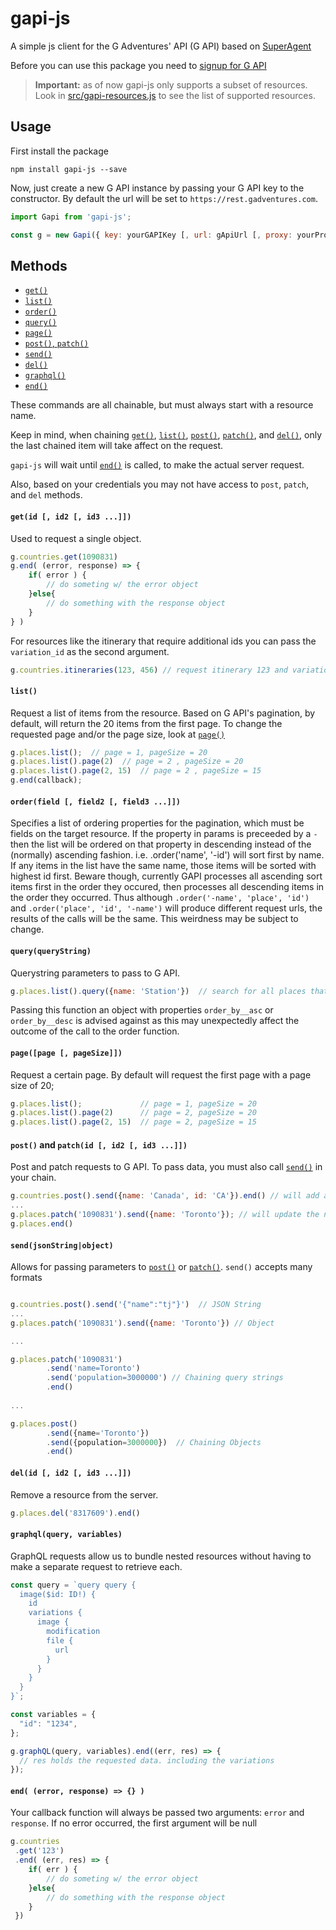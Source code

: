 gapi-js
===========
A simple js client for the G Adventures' API (G API) based on [SuperAgent](https://github.com/visionmedia/superagent)

Before you can use this package you need to [signup for G API](https://developers.gadventures.com/docs/index.html)

> **Important:** as of now gapi-js only supports a subset of resources. Look in [src/gapi-resources.js](https://github.com/gadventures/gapi-js/blob/master/src/gapi-resources.js) to see the list of supported resources.

Usage
-----
First install the package

```
npm install gapi-js --save
```

Now, just create a new G API instance by passing your G API key to the constructor. By default the url will be set to `https://rest.gadventures.com`.

```javascript
import Gapi from 'gapi-js';

const g = new Gapi({ key: yourGAPIKey [, url: gApiUrl [, proxy: yourProxy]] });
```
Methods
-------

* [`get()`](#getid--id2--id3-)
* [`list()`](#list)
* [`order()`](#orderfield--field2--field3-)
* [`query()`](#queryquerystring)
* [`page()`](#pagepage--pagesize)
* [`post()`, `patch()`](#post-and-patchid--id2--id3-)
* [`send()`](#sendjsonstringobject)
* [`del()`](#delid--id2--id3-)
* [`graphql()`](#graphqlquery-variables)
* [`end()`](#end-error-response---)

These commands are all chainable, but must always start with a resource name.

Keep in mind, when chaining [`get()`](#getresourceid), [`list()`](#list), [`post()`](#post-and-patchresourceid), [`patch()`](#post-and-patchresourceid), and [`del()`](#delresourceid), only the last chained item will take affect on the request.
  
`gapi-js` will wait until [`end()`](#end-error-response---) is called, to make the actual server request.

Also, based on your credentials you may not have access to `post`, `patch`, and `del` methods.

#### `get(id [, id2 [, id3 ...]])`

Used to request a single object.

```javascript
g.countries.get(1090831)
g.end( (error, response) => {
    if( error ) {
        // do someting w/ the error object
    }else{
        // do something with the response object
    }
} )
```

For resources like the itinerary that require additional ids you can pass the `variation_id` as the second argument.

```javascript
g.countries.itineraries(123, 456) // request itinerary 123 and variation 456
```

#### `list()`

Request a list of items from the resource. Based on G API's pagination, by default, will return the 20 items from the first page. To change the requested page and/or the page size, look at [`page()`](#pagepage--pagesize) 

```javascript
g.places.list();  // page = 1, pageSize = 20
g.places.list().page(2)  // page = 2 , pageSize = 20
g.places.list().page(2, 15)  // page = 2 , pageSize = 15
g.end(callback);
```

#### `order(field [, field2 [, field3 ...]])`

Specifies a list of ordering properties for the pagination, which must be fields on the target resource.  If the property in params is preceeded by a `-` then the list will be ordered on that property in descending instead of the (normally) ascending fashion.  i.e. .order('name', '-id') will sort first by name.  If any items in the list have the same name, those items will be sorted with highest id first.  Beware though, currently GAPI processes all ascending sort items first in the order they occured, then processes all descending items in the order they occurred.  Thus although  `.order('-name', 'place', 'id')` and `.order('place', 'id', '-name')` will produce different request urls, the results of the calls will be the same.  This weirdness may be subject to change.


#### `query(queryString)`

Querystring parameters to pass to G API.

```javascript
g.places.list().query({name: 'Station'})  // search for all places that include 'Station' in their name
```

Passing this function an object with properties `order_by__asc` or `order_by__desc` is advised against as this may unexpectedly affect the outcome of the call to the order function.

#### `page([page [, pageSize]])`

Request a certain page. By default will request the first page with a page size of 20;

```javascript
g.places.list();             // page = 1, pageSize = 20
g.places.list().page(2)      // page = 2, pageSize = 20
g.places.list().page(2, 15)  // page = 2, pageSize = 15
```

#### `post()` and `patch(id [, id2 [, id3 ...]])`
Post and patch requests to G API. To pass data, you must also call [`send()`](#sendjsonstringobject) in your chain.

```javascript
g.countries.post().send({name: 'Canada', id: 'CA'}).end() // will add a new country to the `countries` resource
...
g.places.patch('1090831').send({name: 'Toronto'}); // will update the name of a resource.
g.places.end()
```

#### `send(jsonString|object)`
Allows for passing parameters to [`post()`](#post-and-patchresourceid) or [`patch()`](#post-and-patchresourceid). `send()` accepts many formats
 
```javascript

g.countries.post().send('{"name":"tj"}')  // JSON String
...
g.places.patch('1090831').send({name: 'Toronto'}) // Object

...

g.places.patch('1090831')
        .send('name=Toronto')
        .send('population=3000000') // Chaining query strings
        .end()
        
...

g.places.post()
        .send({name='Toronto'})
        .send({population=3000000})  // Chaining Objects
        .end()

```

#### `del(id [, id2 [, id3 ...]])`
Remove a resource from the server.

```javascript
g.places.del('8317609').end()
```

#### `graphql(query, variables)`

GraphQL requests allow us to bundle nested resources without having to make a separate request to retrieve each.

```javascript
const query = `query query {
  image($id: ID!) {
    id
    variations {
      image {
        modification
        file {
          url
        }
      }
    }
  }
}`;

const variables = {
  "id": "1234",
};

g.graphQL(query, variables).end((err, res) => {
  // res holds the requested data. including the variations
});
```

#### `end( (error, response) => {} )`
Your callback function will always be passed two arguments: `error` and `response`. If no error occurred, the first argument will be null

```javascript
g.countries
 .get('123')
 .end( (err, res) => {
    if( err ) {
        // do someting w/ the error object
    }else{
        // do something with the response object
    }
 })
```
